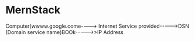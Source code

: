 # MernStack


Computer(wwww.google.come----> Internet Service provided----->DSN (Domain service name)BOOk----->>IP Address
